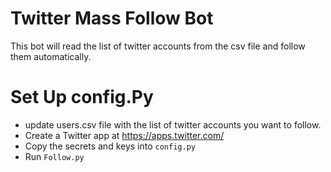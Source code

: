 # Twitter Mass Follow Bot

This bot will read the list of twitter accounts from the csv file and follow them automatically. 

# Set Up config.Py

 - update users.csv file with the list of twitter accounts you want to follow.
 - Create a Twitter app at https://apps.twitter.com/
 - Copy the secrets and keys into `config.py`
 - Run `Follow.py`
